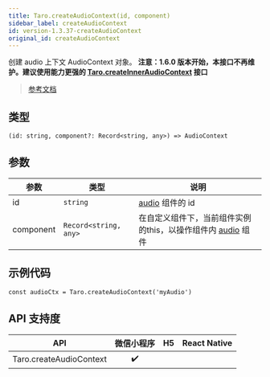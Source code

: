 ```yaml
---
title: Taro.createAudioContext(id, component)
sidebar_label: createAudioContext
id: version-1.3.37-createAudioContext
original_id: createAudioContext
---
```


创建 audio 上下文 AudioContext 对象。
**注意：1.6.0 版本开始，本接口不再维护。建议使用能力更强的 [Taro.createInnerAudioContext](https://developers.weixin.qq.com/miniprogram/dev/api/media/audio/wx.createInnerAudioContext.html) 接口**

> [参考文档](https://developers.weixin.qq.com/miniprogram/dev/api/media/audio/wx.createAudioContext.html)

## 类型

```tsx
(id: string, component?: Record<string, any>) => AudioContext
```

## 参数

| 参数 | 类型 | 说明 |
| --- | --- | --- |
| id | `string` | [audio](https://developers.weixin.qq.com/miniprogram/dev/component/audio.html) 组件的 id |
| component | `Record<string, any>` | 在自定义组件下，当前组件实例的this，以操作组件内 [audio](https://developers.weixin.qq.com/miniprogram/dev/component/audio.html) 组件 |

## 示例代码

```tsx
const audioCtx = Taro.createAudioContext('myAudio')
```

## API 支持度

| API | 微信小程序 | H5 | React Native |
| :---: | :---: | :---: | :---: |
| Taro.createAudioContext | ✔️ |  |  |
